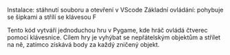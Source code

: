 Instalace: stáhnutí souboru a otevření v VScode Základní ovládání: pohybuje se šipkami a střílí se klávesou F

Tento kód vytváří jednoduchou hru v Pygame, kde hráč ovládá čtverec pomocí klávesnice. Cílem hry je vyhýbat se nepřátelským objektům a střílet na ně, zatímco získává body za každý zničený objekt.
